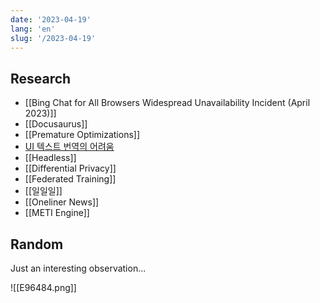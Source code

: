```yaml
---
date: '2023-04-19'
lang: 'en'
slug: '/2023-04-19'
---
```


## Research

- [[Bing Chat for All Browsers Widespread Unavailability Incident (April 2023)]]
- [[Docusaurus]]
- [[Premature Optimizations]]
- [UI 텍스트 번역의 어려움](https://koko8829.tistory.com/2330)
- [[Headless]]
- [[Differential Privacy]]
- [[Federated Training]]
- [[일일일]]
- [[Oneliner News]]
- [[METI Engine]]

## Random

Just an interesting observation...

![[E96484.png]]
